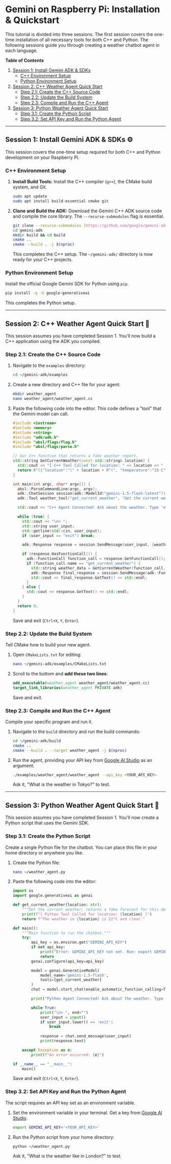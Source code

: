 # Gemini on Raspberry Pi: Installation & Quickstart

This tutorial is divided into three sessions. The first session covers the one-time installation of all necessary tools for both C++ and Python. The following sessions guide you through creating a weather chatbot agent in each language.

**Table of Contents**
1. [Session 1: Install Gemini ADK & SDKs](#session-1-install-gemini-adk--sdks-)
    * [C++ Environment Setup](#c-environment-setup)
    * [Python Environment Setup](#python-environment-setup)
2. [Session 2: C++ Weather Agent Quick Start](#session-2-c-weather-agent-quick-start-)
    * [Step 2.1: Create the C++ Source Code](#step-21-create-the-c-source-code)
    * [Step 2.2: Update the Build System](#step-22-update-the-build-system)
    * [Step 2.3: Compile and Run the C++ Agent](#step-23-compile-and-run-the-c-agent)
3. [Session 3: Python Weather Agent Quick Start](#session-3-python-weather-agent-quick-start-)
    * [Step 3.1: Create the Python Script](#step-31-create-the-python-script)
    * [Step 3.2: Set API Key and Run the Python Agent](#step-32-set-api-key-and-run-the-python-agent)

---

## Session 1: Install Gemini ADK & SDKs ⚙️

This session covers the one-time setup required for both C++ and Python development on your Raspberry Pi.

### C++ Environment Setup

1.  **Install Build Tools:** Install the C++ compiler (`g++`), the CMake build system, and Git.
    ```bash
    sudo apt update
    sudo apt install build-essential cmake git
    ```

2.  **Clone and Build the ADK:** Download the Gemini C++ ADK source code and compile the core library. The `--recurse-submodules` flag is essential.
    ```bash
    git clone --recurse-submodules [https://github.com/google/gemini-adk.git](https://github.com/google/gemini-adk.git)
    cd gemini-adk
    mkdir build && cd build
    cmake ..
    cmake --build . -j $(nproc)
    ```
    This completes the C++ setup. The `~/gemini-adk/` directory is now ready for your C++ projects.

### Python Environment Setup

Install the official Google Gemini SDK for Python using `pip`.
```bash
pip install -q -U google-generativeai
````

This completes the Python setup.

-----

## Session 2: C++ Weather Agent Quick Start 🚀

This session assumes you have completed Session 1. You'll now build a C++ application using the ADK you compiled.

### Step 2.1: Create the C++ Source Code

1.  Navigate to the `examples` directory:

    ```bash
    cd ~/gemini-adk/examples
    ```

2.  Create a new directory and C++ file for your agent:

    ```bash
    mkdir weather_agent
    nano weather_agent/weather_agent.cc
    ```

3.  Paste the following code into the editor. This code defines a "tool" that the Gemini model can call.

    ```cpp
    #include <iostream>
    #include <memory>
    #include <string>
    #include "adk/adk.h"
    #include "absl/flags/flag.h"
    #include "absl/flags/parse.h"

    // Our C++ function that returns a fake weather report.
    std::string GetCurrentWeather(const std::string& location) {
      std::cout << "[ C++ Tool Called for location: " << location << " ]" << std::endl;
      return R"({"location":")" + location + R"(", "temperature":"15 C", "forecast":"sunny"})";
    }

    int main(int argc, char* argv[]) {
      absl::ParseCommandLine(argc, argv);
      adk::ChatSession session(adk::ModelId("gemini-1.5-flash-latest"));
      adk::Tool weather_tool("get_current_weather", "Get the current weather in a given location.", {{"location", "The city name"}});

      std::cout << "C++ Agent Connected! Ask about the weather. Type 'exit' to quit." << std::endl;

      while (true) {
        std::cout << "\n> ";
        std::string user_input;
        std::getline(std::cin, user_input);
        if (user_input == "exit") break;

        adk::Response response = session.SendMessage(user_input, {weather_tool});

        if (response.HasFunctionCall()) {
          adk::FunctionCall function_call = response.GetFunctionCall();
          if (function_call.name == "get_current_weather") {
            std::string weather_data = GetCurrentWeather(function_call.args.at("location"));
            adk::Response final_response = session.SendMessage(adk::FunctionResponse(function_call.name, weather_data));
            std::cout << final_response.GetText() << std::endl;
          }
        } else {
          std::cout << response.GetText() << std::endl;
        }
      }
      return 0;
    }
    ```

    Save and exit (`Ctrl+X`, `Y`, `Enter`).

### Step 2.2: Update the Build System

Tell CMake how to build your new agent.

1.  Open `CMakeLists.txt` for editing:

    ```bash
    nano ~/gemini-adk/examples/CMakeLists.txt
    ```

2.  Scroll to the bottom and **add these two lines**:

    ```cmake
    add_executable(weather_agent weather_agent/weather_agent.cc)
    target_link_libraries(weather_agent PRIVATE adk)
    ```

    Save and exit.

### Step 2.3: Compile and Run the C++ Agent

Compile your specific program and run it.

1.  Navigate to the `build` directory and run the build commands:

    ```bash
    cd ~/gemini-adk/build
    cmake ..
    cmake --build . --target weather_agent -j $(nproc)
    ```

2.  Run the agent, providing your API key from [Google AI Studio](https://aistudio.google.com/app/apikey) as an argument:

    ```bash
    ./examples/weather_agent/weather_agent --api_key <YOUR_API_KEY>
    ```

    Ask it, "What is the weather in Tokyo?" to test.

-----

## Session 3: Python Weather Agent Quick Start 🐍

This session assumes you have completed Session 1. You'll now create a Python script that uses the Gemini SDK.

### Step 3.1: Create the Python Script

Create a single Python file for the chatbot. You can place this file in your home directory or anywhere you like.

1.  Create the Python file:

    ```bash
    nano ~/weather_agent.py
    ```

2.  Paste the following code into the editor:

    ```python
    import os
    import google.generativeai as genai

    def get_current_weather(location: str):
        """Get the current weather; returns a fake forecast for this demo."""
        print(f"[ Python Tool Called for location: {location} ]")
        return f"The weather in {location} is 22°C and clear."

    def main():
        """Main function to run the chatbot."""
        try:
            api_key = os.environ.get("GEMINI_API_KEY")
            if not api_key:
                print("Error: GEMINI_API_KEY not set. Run: export GEMINI_API_KEY='YOUR_KEY'")
                return
            genai.configure(api_key=api_key)

            model = genai.GenerativeModel(
                model_name='gemini-1.5-flash',
                tools=[get_current_weather]
            )
            chat = model.start_chat(enable_automatic_function_calling=True)

            print("Python Agent Connected! Ask about the weather. Type 'exit' to quit.")

            while True:
                print("\n> ", end="")
                user_input = input()
                if user_input.lower() == 'exit':
                    break
                
                response = chat.send_message(user_input)
                print(response.text)

        except Exception as e:
            print(f"An error occurred: {e}")

    if __name__ == "__main__":
        main()
    ```

    Save and exit (`Ctrl+X`, `Y`, `Enter`).

### Step 3.2: Set API Key and Run the Python Agent

The script requires an API key set as an environment variable.

1.  Set the environment variable in your terminal. Get a key from [Google AI Studio](https://aistudio.google.com/app/apikey).

    ```bash
    export GEMINI_API_KEY='<YOUR_API_KEY>'
    ```

2.  Run the Python script from your home directory:

    ```bash
    python ~/weather_agent.py
    ```

    Ask it, "What is the weather like in London?" to test.

<!-- end list -->

```
```
